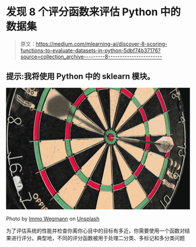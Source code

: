 # 发现 8 个评分函数来评估 Python 中的数据集

> 原文：<https://medium.com/mlearning-ai/discover-8-scoring-functions-to-evaluate-datasets-in-python-5dbf74b37176?source=collection_archive---------8----------------------->

## 提示:我将使用 Python 中的 sklearn 模块。

![](img/838eda27015c4752e1cbfa55a8df2575.png)

Photo by [Immo Wegmann](https://unsplash.com/@macroman?utm_source=unsplash&utm_medium=referral&utm_content=creditCopyText) on [Unsplash](https://unsplash.com/s/photos/accuracy?utm_source=unsplash&utm_medium=referral&utm_content=creditCopyText)

为了评估系统的性能并检查你离你心目中的目标有多近，你需要使用一个函数对结果进行评分。典型地，不同的评分函数被用于处理二分类、多标记和多分类问题